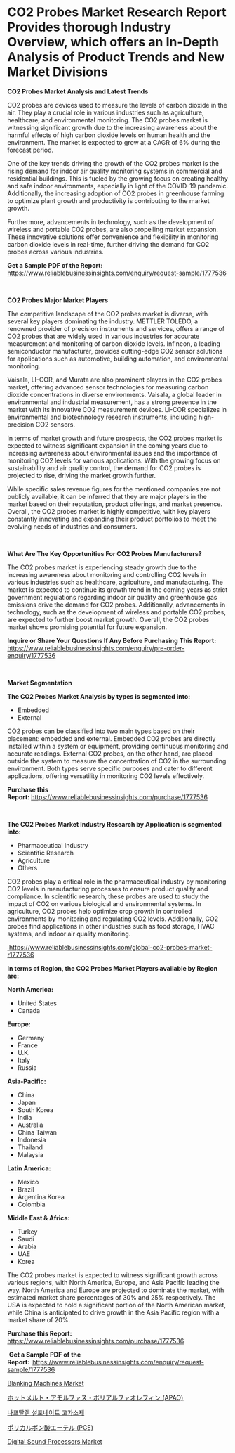 <p><h1>CO2 Probes Market Research Report Provides thorough Industry Overview, which offers an In-Depth Analysis of Product Trends and New Market Divisions</h1></p><p><strong>CO2 Probes Market Analysis and Latest Trends</strong></p>
<p><p>CO2 probes are devices used to measure the levels of carbon dioxide in the air. They play a crucial role in various industries such as agriculture, healthcare, and environmental monitoring. The CO2 probes market is witnessing significant growth due to the increasing awareness about the harmful effects of high carbon dioxide levels on human health and the environment. The market is expected to grow at a CAGR of 6% during the forecast period.</p><p>One of the key trends driving the growth of the CO2 probes market is the rising demand for indoor air quality monitoring systems in commercial and residential buildings. This is fueled by the growing focus on creating healthy and safe indoor environments, especially in light of the COVID-19 pandemic. Additionally, the increasing adoption of CO2 probes in greenhouse farming to optimize plant growth and productivity is contributing to the market growth.</p><p>Furthermore, advancements in technology, such as the development of wireless and portable CO2 probes, are also propelling market expansion. These innovative solutions offer convenience and flexibility in monitoring carbon dioxide levels in real-time, further driving the demand for CO2 probes across various industries.</p></p>
<p><strong>Get a Sample PDF of the Report:&nbsp;</strong> <a href="https://www.reliablebusinessinsights.com/enquiry/request-sample/1777536">https://www.reliablebusinessinsights.com/enquiry/request-sample/1777536</a></p>
<p>&nbsp;</p>
<p><strong>CO2 Probes Major Market Players</strong></p>
<p><p>The competitive landscape of the CO2 probes market is diverse, with several key players dominating the industry. METTLER TOLEDO, a renowned provider of precision instruments and services, offers a range of CO2 probes that are widely used in various industries for accurate measurement and monitoring of carbon dioxide levels. Infineon, a leading semiconductor manufacturer, provides cutting-edge CO2 sensor solutions for applications such as automotive, building automation, and environmental monitoring.</p><p>Vaisala, LI-COR, and Murata are also prominent players in the CO2 probes market, offering advanced sensor technologies for measuring carbon dioxide concentrations in diverse environments. Vaisala, a global leader in environmental and industrial measurement, has a strong presence in the market with its innovative CO2 measurement devices. LI-COR specializes in environmental and biotechnology research instruments, including high-precision CO2 sensors.</p><p>In terms of market growth and future prospects, the CO2 probes market is expected to witness significant expansion in the coming years due to increasing awareness about environmental issues and the importance of monitoring CO2 levels for various applications. With the growing focus on sustainability and air quality control, the demand for CO2 probes is projected to rise, driving the market growth further.</p><p>While specific sales revenue figures for the mentioned companies are not publicly available, it can be inferred that they are major players in the market based on their reputation, product offerings, and market presence. Overall, the CO2 probes market is highly competitive, with key players constantly innovating and expanding their product portfolios to meet the evolving needs of industries and consumers.</p></p>
<p>&nbsp;</p>
<p><strong>What Are The Key Opportunities For CO2 Probes Manufacturers?</strong></p>
<p><p>The CO2 probes market is experiencing steady growth due to the increasing awareness about monitoring and controlling CO2 levels in various industries such as healthcare, agriculture, and manufacturing. The market is expected to continue its growth trend in the coming years as strict government regulations regarding indoor air quality and greenhouse gas emissions drive the demand for CO2 probes. Additionally, advancements in technology, such as the development of wireless and portable CO2 probes, are expected to further boost market growth. Overall, the CO2 probes market shows promising potential for future expansion.</p></p>
<p><strong>Inquire or Share Your Questions If Any Before Purchasing This Report:</strong> <a href="https://www.reliablebusinessinsights.com/enquiry/pre-order-enquiry/1777536">https://www.reliablebusinessinsights.com/enquiry/pre-order-enquiry/1777536</a></p>
<p>&nbsp;</p>
<p><strong>Market Segmentation</strong></p>
<p><strong>The CO2 Probes Market Analysis by types is segmented into:</strong></p>
<p><ul><li>Embedded</li><li>External</li></ul></p>
<p><p>CO2 probes can be classified into two main types based on their placement: embedded and external. Embedded CO2 probes are directly installed within a system or equipment, providing continuous monitoring and accurate readings. External CO2 probes, on the other hand, are placed outside the system to measure the concentration of CO2 in the surrounding environment. Both types serve specific purposes and cater to different applications, offering versatility in monitoring CO2 levels effectively.</p></p>
<p><strong>Purchase this Report:&nbsp;</strong><a href="https://www.reliablebusinessinsights.com/purchase/1777536">https://www.reliablebusinessinsights.com/purchase/1777536</a></p>
<p>&nbsp;</p>
<p><strong>The CO2 Probes Market Industry Research by Application is segmented into:</strong></p>
<p><ul><li>Pharmaceutical Industry</li><li>Scientific Research</li><li>Agriculture</li><li>Others</li></ul></p>
<p><p>CO2 probes play a critical role in the pharmaceutical industry by monitoring CO2 levels in manufacturing processes to ensure product quality and compliance. In scientific research, these probes are used to study the impact of CO2 on various biological and environmental systems. In agriculture, CO2 probes help optimize crop growth in controlled environments by monitoring and regulating CO2 levels. Additionally, CO2 probes find applications in other industries such as food storage, HVAC systems, and indoor air quality monitoring.</p></p>
<p><a href="https://www.reliablebusinessinsights.com/global-co2-probes-market-r1777536">&nbsp;https://www.reliablebusinessinsights.com/global-co2-probes-market-r1777536</a></p>
<p><strong>In terms of Region, the CO2 Probes Market Players available by Region are:</strong></p>
<p>
    <p> <strong> North America: </strong>
        <ul>
            <li>United States</li>
            <li>Canada</li>
        </ul>
        </p> 
    <p> <strong> Europe: </strong>
        <ul>
            <li>Germany</li>
            <li>France</li>
            <li>U.K.</li>
            <li>Italy</li>
            <li>Russia</li>
        </ul>
        </p> 
    <p> <strong> Asia-Pacific: </strong>
        <ul>
            <li>China</li>
            <li>Japan</li>
            <li>South Korea</li>
            <li>India</li>
            <li>Australia</li>
            <li>China Taiwan</li>
            <li>Indonesia</li>
            <li>Thailand</li>
            <li>Malaysia</li>
        </ul>
        </p> 
    <p> <strong> Latin America: </strong>
        <ul>
            <li>Mexico</li>
            <li>Brazil</li>
            <li>Argentina Korea</li>
            <li>Colombia</li>
        </ul>
        </p> 
    <p> <strong> Middle East & Africa: </strong>
        <ul>
            <li>Turkey</li>
            <li>Saudi</li>
            <li>Arabia</li>
            <li>UAE</li>
            <li>Korea</li>
        </ul>
    </p>
    </p>
<p><p>The CO2 probes market is expected to witness significant growth across various regions, with North America, Europe, and Asia Pacific leading the way. North America and Europe are projected to dominate the market, with estimated market share percentages of 30% and 25% respectively. The USA is expected to hold a significant portion of the North American market, while China is anticipated to drive growth in the Asia Pacific region with a market share of 20%.</p></p>
<p><strong>Purchase this Report: </strong><a href="https://www.reliablebusinessinsights.com/purchase/1777536">https://www.reliablebusinessinsights.com/purchase/1777536</a></p>
<p>&nbsp;<strong>Get a Sample PDF of the Report:&nbsp;&nbsp;</strong><a href="https://www.reliablebusinessinsights.com/enquiry/request-sample/1777536">https://www.reliablebusinessinsights.com/enquiry/request-sample/1777536</a></p>
<p><strong></strong></p>
<p><p><a href="https://github.com/zolotuy145/Market-Research-Report-List-1/blob/main/blanking-machines-market.md">Blanking Machines Market</a></p><p><a href="https://github.com/KaydenJohns1964/Market-Research-Report-List-2/blob/main/4482053155542.md">ホットメルト・アモルファス・ポリアルファオレフィン (APAO)</a></p><p><a href="https://github.com/vskv4779xr1/Market-Research-Report-List-2/blob/main/4003187166187.md">나프탈렌 설포네이트 고가소제</a></p><p><a href="https://github.com/decker5351/Market-Research-Report-List-1/blob/main/9194274155543.md">ポリカルボン酸エーテル (PCE)</a></p><p><a href="https://github.com/Hunterico88/Market-Research-Report-List-1/blob/main/digital-sound-processors-market.md">Digital Sound Processors Market</a></p></p>